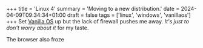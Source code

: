 +++
title = 'Linux 4'
summary = 'Moving to a new distribution.'
date = 2024-04-09T09:34:34+01:00
draft = false
tags = ['linux', 'windows', 'vanillaos']
+++
Set [Vanilla OS](https://vanillaos.org/) up but the lack of firewall pushes me away. *It's just to don't worry about it* for my taste.

The browser also froze
